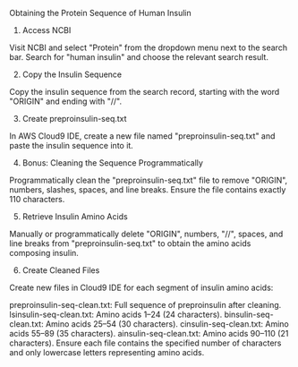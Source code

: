 
Obtaining the Protein Sequence of Human Insulin
1. Access NCBI

Visit NCBI and select "Protein" from the dropdown menu next to the search bar. Search for "human insulin" and choose the relevant search result.

2. Copy the Insulin Sequence

Copy the insulin sequence from the search record, starting with the word "ORIGIN" and ending with "//".

3. Create preproinsulin-seq.txt

In AWS Cloud9 IDE, create a new file named "preproinsulin-seq.txt" and paste the insulin sequence into it.

4. Bonus: Cleaning the Sequence Programmatically

Programmatically clean the "preproinsulin-seq.txt" file to remove "ORIGIN", numbers, slashes, spaces, and line breaks. Ensure the file contains exactly 110 characters.

5. Retrieve Insulin Amino Acids

Manually or programmatically delete "ORIGIN", numbers, "//", spaces, and line breaks from "preproinsulin-seq.txt" to obtain the amino acids composing insulin.

6. Create Cleaned Files

Create new files in Cloud9 IDE for each segment of insulin amino acids:

preproinsulin-seq-clean.txt: Full sequence of preproinsulin after cleaning.
lsinsulin-seq-clean.txt: Amino acids 1–24 (24 characters).
binsulin-seq-clean.txt: Amino acids 25–54 (30 characters).
cinsulin-seq-clean.txt: Amino acids 55–89 (35 characters).
ainsulin-seq-clean.txt: Amino acids 90–110 (21 characters).
Ensure each file contains the specified number of characters and only lowercase letters representing amino acids.
